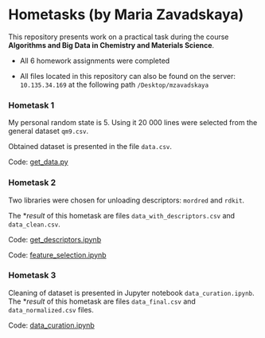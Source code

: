 # Hometasks (by Maria Zavadskaya)

This repository presents work on a practical task during the course **Algorithms and Big Data in Chemistry and Materials Science**.

* All $6$ homework assignments were completed

* All files located in this repository can also be found on the server: `10.135.34.169` at the following path `/Desktop/mzavadskaya`

### Hometask $1$

My personal random state is $5$. Using it $20\ 000$ lines were selected from the general dataset `qm9.csv`.

Obtained dataset is presented in the file `data.csv`. 

Сode: [get_data.py](get_data.py)

### Hometask $2$

Two libraries were chosen for unloading descriptors: `mordred` and `rdkit`.

The **result* of this hometask are files `data_with_descriptors.csv` and `data_clean.csv`.

Сode: [get_descriptors.ipynb](get_descriptors.ipynb)

Сode: [feature_selection.ipynb](feature_selection.ipynb)


### Hometask $3$

Cleaning of dataset is presented in Jupyter notebook `data_curation.ipynb`. The **result* of this hometask are files `data_final.csv` and `data_normalized.csv` files.

Сode: [data_curation.ipynb](data_curation.ipynb)


